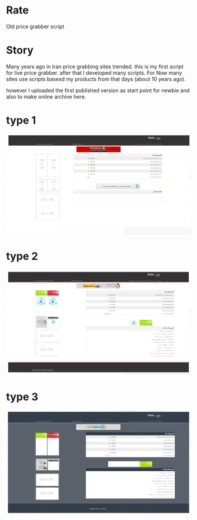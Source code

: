 # Rate
Old price grabber script

# Story

Many years ago in Iran price grabbing sites trended. this is my first script for live price grabber. after that I developed many scripts.
For Now many sites use scripts basesd my products from that days (about 10 years ago).

however I uploaded the first published version as start point for newbie and also to make online archive here.

# type 1

![rate](1.png)

# type 2

![rate](2.png)

# type 3
![rate](3.png)
